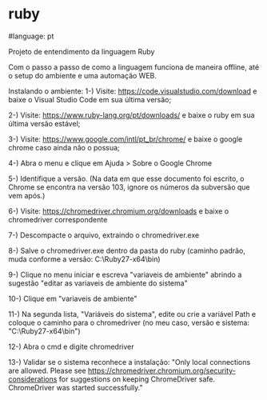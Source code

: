# ruby
#language: pt


Projeto de entendimento da linguagem Ruby

Com o passo a passo de como a linguagem funciona de maneira offline, até o setup do ambiente e uma automação WEB.

Instalando o ambiente:
1-) Visite: https://code.visualstudio.com/download e baixe o Visual Studio Code em sua última versão;

2-) Visite: https://www.ruby-lang.org/pt/downloads/ e baixe o ruby em sua última versão estável;

3-) Visite: https://www.google.com/intl/pt_br/chrome/ e baixe o google chrome caso ainda não o possua;

4-) Abra o menu e clique em Ajuda > Sobre o Google Chrome

5-) Identifique a versão. (Na data em que esse documento foi escrito, o Chrome se encontra na versão 103, ignore os números da subversão que vem após.)

6-) Visite: https://chromedriver.chromium.org/downloads e baixe o chromedriver correspondente

7-) Descompacte o arquivo, extraindo o chromedriver.exe

8-) Salve o chromedriver.exe dentro da pasta do ruby (caminho padrão, muda conforme a versão: C:\Ruby27-x64\bin)

9-) Clique no menu iniciar e escreva "variaveis de ambiente" abrindo a sugestão "editar as variaveis de ambiente do sistema"

10-) Clique em "variaveis de ambiente"

11-) Na segunda lista, "Variáveis do sistema", edite ou crie a variável Path e coloque o caminho para o chromedriver (no meu caso, versão e sistema: "C:\Ruby27-x64\bin")

12-) Abra o cmd e digite chromedriver

13-) Validar se o sistema reconhece a instalação: "Only local connections are allowed.
Please see https://chromedriver.chromium.org/security-considerations for suggestions on keeping ChromeDriver safe.
ChromeDriver was started successfully."
